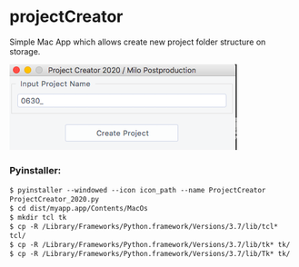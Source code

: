 # projectCreator
Simple Mac App which allows create new project folder structure on storage.

![](https://github.com/wlazlomarek/projectCreator/blob/master/project_creator_screen.png)


### Pyinstaller:
```console
$ pyinstaller --windowed --icon icon_path --name ProjectCreator ProjectCreator_2020.py
$ cd dist/myapp.app/Contents/MacOs
$ mkdir tcl tk
$ cp -R /Library/Frameworks/Python.framework/Versions/3.7/lib/tcl* tcl/
$ cp -R /Library/Frameworks/Python.framework/Versions/3.7/lib/tk* tk/
$ cp -R /Library/Frameworks/Python.framework/Versions/3.7/lib/Tk* tk/ 
```
